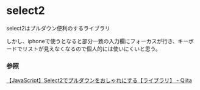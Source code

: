 # select2

select2はプルダウン便利のするライブラリ

しかし、iphoneで使うとなると部分一致の入力欄にフォーカスが行き、キーボードでリストが見えなくなるので個人的には使いにくいと思う。

### 参照

[【JavaScript】Select2でプルダウンをおしゃれにする【ライブラリ】 \- Qiita](https://qiita.com/mtanabe/items/c324a2d4a8de8d1595e4)